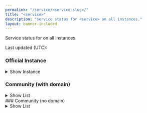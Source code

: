 ```yaml
---
permalink: "/service/<service-slug>/"
title: "<service>"
description: "service status for <service> on all instances."
layout: banner-included
---
```

Service status for <service> on all instances.

Last updated (UTC): <time>

### Official Instance
<details>
<summary>Show Instance</summary>
<service-table-official>
</details>

### Community (with domain)
<details>
<summary>Show List</summary>
<service-table-domain>
</details>
### Community (no domain)
<details>
<summary>Show List</summary>
<service-table-nodomain>
</details>